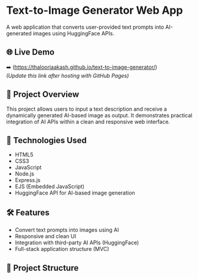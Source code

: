 # Text-to-Image Generator Web App

A web application that converts user-provided text prompts into AI-generated images using HuggingFace APIs.

## 🌐 Live Demo
➡️ (https://thalooriaakash.github.io/text-to-image-generator/)  
*(Update this link after hosting with GitHub Pages)*

## 📌 Project Overview
This project allows users to input a text description and receive a dynamically generated AI-based image as output. It demonstrates practical integration of AI APIs within a clean and responsive web interface.

## 🚀 Technologies Used
- HTML5
- CSS3
- JavaScript
- Node.js
- Express.js
- EJS (Embedded JavaScript)
- HuggingFace API for AI-based image generation

## 🛠️ Features
- Convert text prompts into images using AI
- Responsive and clean UI
- Integration with third-party AI APIs (HuggingFace)
- Full-stack application structure (MVC)

## 📂 Project Structure
